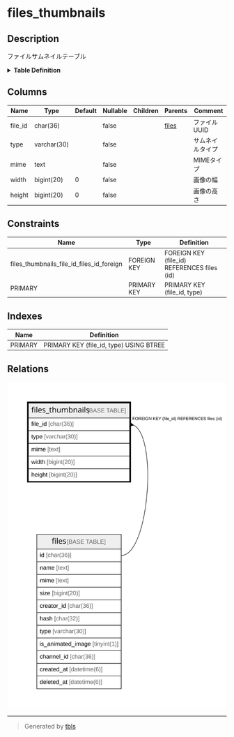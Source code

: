 # files_thumbnails

## Description

ファイルサムネイルテーブル

<details>
<summary><strong>Table Definition</strong></summary>

```sql
CREATE TABLE `files_thumbnails` (
  `file_id` char(36) NOT NULL,
  `type` varchar(30) NOT NULL,
  `mime` text NOT NULL,
  `width` bigint(20) NOT NULL DEFAULT 0,
  `height` bigint(20) NOT NULL DEFAULT 0,
  PRIMARY KEY (`file_id`,`type`),
  CONSTRAINT `files_thumbnails_file_id_files_id_foreign` FOREIGN KEY (`file_id`) REFERENCES `files` (`id`) ON DELETE CASCADE ON UPDATE CASCADE
) ENGINE=InnoDB DEFAULT CHARSET=utf8mb4
```

</details>

## Columns

| Name | Type | Default | Nullable | Children | Parents | Comment |
| ---- | ---- | ------- | -------- | -------- | ------- | ------- |
| file_id | char(36) |  | false |  | [files](files.md) | ファイルUUID |
| type | varchar(30) |  | false |  |  | サムネイルタイプ |
| mime | text |  | false |  |  | MIMEタイプ |
| width | bigint(20) | 0 | false |  |  | 画像の幅 |
| height | bigint(20) | 0 | false |  |  | 画像の高さ |

## Constraints

| Name | Type | Definition |
| ---- | ---- | ---------- |
| files_thumbnails_file_id_files_id_foreign | FOREIGN KEY | FOREIGN KEY (file_id) REFERENCES files (id) |
| PRIMARY | PRIMARY KEY | PRIMARY KEY (file_id, type) |

## Indexes

| Name | Definition |
| ---- | ---------- |
| PRIMARY | PRIMARY KEY (file_id, type) USING BTREE |

## Relations

![er](files_thumbnails.svg)

---

> Generated by [tbls](https://github.com/k1LoW/tbls)
